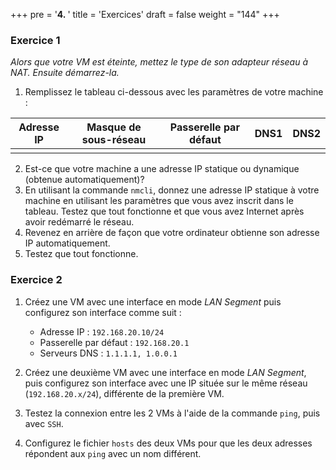 +++
pre = '<b>4. </b>'
title = 'Exercices'
draft = false
weight = "144"
+++

### Exercice 1
*Alors que votre VM est éteinte, mettez le type de son adapteur réseau à NAT. Ensuite démarrez-la.*

1. Remplissez le tableau ci-dessous avec les paramètres de votre machine :

| Adresse IP | Masque de sous-réseau | Passerelle par défaut | DNS1 | DNS2 |
| ---------- | --------------------- | --------------------- | ---- | ---- |
|            |                       |                       |      |      |

2. Est-ce que votre machine a une adresse IP statique ou dynamique (obtenue automatiquement)?
3. En utilisant la commande `nmcli`, donnez une adresse IP statique à votre machine en utilisant les paramètres que vous avez inscrit dans le tableau. Testez que tout fonctionne et que vous avez Internet après avoir redémarré le réseau.
4. Revenez en arrière de façon que votre ordinateur obtienne son adresse IP automatiquement.
5. Testez que tout fonctionne.

### Exercice 2
1. Créez une VM avec une interface en mode *LAN Segment* puis configurez son interface comme suit : 
    + Adresse IP : `192.168.20.10/24`
    + Passerelle par défaut : `192.168.20.1`
    + Serveurs DNS : `1.1.1.1, 1.0.0.1`

2. Créez une deuxième VM avec une interface en mode *LAN Segment*, puis configurez son interface avec une IP située sur le même réseau (`192.168.20.x/24`), différente de la première VM. 
3. Testez la connexion entre les 2 VMs à l'aide de la commande `ping`, puis avec `SSH`. 

2. Configurez le fichier `hosts` des deux VMs pour que les deux adresses répondent aux `ping` avec un nom différent.
